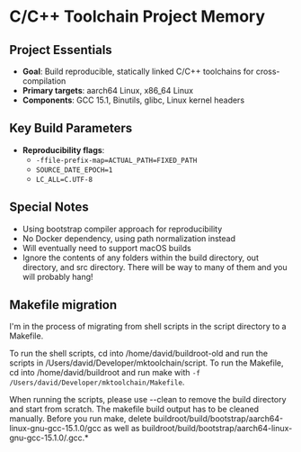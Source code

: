 # C/C++ Toolchain Project Memory

## Project Essentials

- **Goal**: Build reproducible, statically linked C/C++ toolchains for cross-compilation
- **Primary targets**: aarch64 Linux, x86_64 Linux
- **Components**: GCC 15.1, Binutils, glibc, Linux kernel headers

## Key Build Parameters

- **Reproducibility flags**:
  - `-ffile-prefix-map=ACTUAL_PATH=FIXED_PATH`
  - `SOURCE_DATE_EPOCH=1`
  - `LC_ALL=C.UTF-8`

## Special Notes

- Using bootstrap compiler approach for reproducibility
- No Docker dependency, using path normalization instead
- Will eventually need to support macOS builds
- Ignore the contents of any folders within the build directory, out directory, and src directory. There will be way to many of them and you will probably hang!

## Makefile migration

I'm in the process of migrating from shell scripts in the script directory to a Makefile.

To run the shell scripts, cd into /home/david/buildroot-old and run the scripts in
/Users/david/Developer/mktoolchain/script. To run the Makefile, cd into /home/david/buildroot
and run make with `-f /Users/david/Developer/mktoolchain/Makefile`.

When running the scripts, please use --clean to remove the build directory and start from scratch.
The makefile build output has to be cleaned manually. Before you run make, delete
buildroot/build/bootstrap/aarch64-linux-gnu-gcc-15.1.0/gcc as well as
buildroot/build/bootstrap/aarch64-linux-gnu-gcc-15.1.0/.gcc.*
